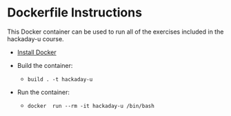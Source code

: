 # Dockerfile Instructions

This Docker container can be used to run all of the exercises included in the hackaday-u course.

* [Install Docker](https://docs.docker.com/get-docker/)

* Build the container:
    * ```build . -t hackaday-u```

* Run the container:
    * ```docker  run --rm -it hackaday-u /bin/bash``` 
